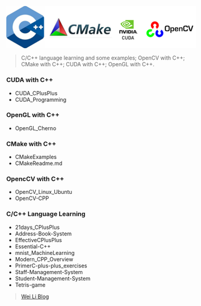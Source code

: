 ![CPlusPlus Logo](./Logo.png)

> C/C++ language learning and some examples; OpenCV with C++; CMake with C++; CUDA with C++; OpenGL with C++. 


### CUDA with C++
- CUDA_CPlusPlus
- CUDA_Programming

### OpenGL with C++
- OpenGL_Cherno

### CMake with C++
- CMakeExamples
- CMakeReadme.md

### OpencCV with C++
- OpenCV_Linux_Ubuntu
- OpenCV-CPP

### C/C++ Language Learning
- 21days_CPlusPlus
- Address-Book-System
- EffectiveCPlusPlus
- Essential-C++
- mnist_MachineLearning
- Modern_CPP_Overview
- PrimerC-plus-plus_exercises
- Staff-Management-System
- Student-Management-System
- Tetris-game

> [Wei Li Blog](https://2694048168.github.io/blog/)
